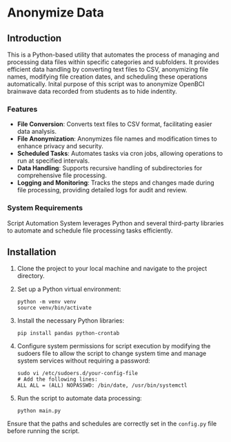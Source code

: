 # Anonymize Data

## Introduction

This is a Python-based utility that automates the process of managing and processing data files within specific categories and subfolders. It provides efficient data handling by converting text files to CSV, anonymizing file names, modifying file creation dates, and scheduling these operations automatically. Inital purpose of this script was to anonymize OpenBCI brainwave data recorded from students as to hide indentity. 

### Features

- **File Conversion**: Converts text files to CSV format, facilitating easier data analysis.
- **File Anonymization**: Anonymizes file names and modification times to enhance privacy and security.
- **Scheduled Tasks**: Automates tasks via cron jobs, allowing operations to run at specified intervals.
- **Data Handling**: Supports recursive handling of subdirectories for comprehensive file processing.
- **Logging and Monitoring**: Tracks the steps and changes made during file processing, providing detailed logs for audit and review.

### System Requirements

Script Automation System leverages Python and several third-party libraries to automate and schedule file processing tasks efficiently.

## Installation

1. Clone the project to your local machine and navigate to the project directory.
2. Set up a Python virtual environment:
   
   ```
   python -m venv venv
   source venv/bin/activate
   ```

3. Install the necessary Python libraries:
   
   ```
   pip install pandas python-crontab
   ```

4. Configure system permissions for script execution by modifying the sudoers file to allow the script to change system time and manage system services without requiring a password:
   
   ```
   sudo vi /etc/sudoers.d/your-config-file
   # Add the following lines:
   ALL ALL = (ALL) NOPASSWD: /bin/date, /usr/bin/systemctl
   ```

5. Run the script to automate data processing:
   
   ```
   python main.py
   ```

Ensure that the paths and schedules are correctly set in the `config.py` file before running the script.
